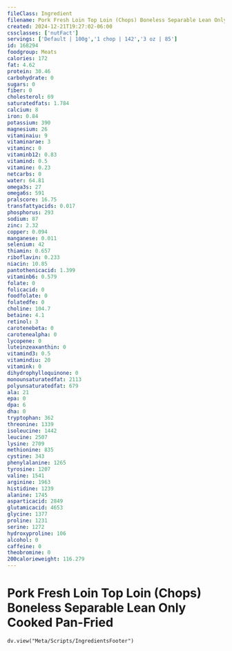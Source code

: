 ```yaml
---
fileClass: Ingredient
filename: Pork Fresh Loin Top Loin (Chops) Boneless Separable Lean Only Cooked Pan-Fried
created: 2024-12-21T19:27:02-06:00
cssclasses: ['nutFact']
servings: ['Default | 100g','1 chop | 142','3 oz | 85']
id: 168294
foodgroup: Meats
calories: 172
fat: 4.62
protein: 30.46
carbohydrate: 0
sugars: 0
fiber: 0
cholesterol: 69
saturatedfats: 1.784
calcium: 8
iron: 0.84
potassium: 390
magnesium: 26
vitaminaiu: 9
vitaminarae: 3
vitaminc: 0
vitaminb12: 0.83
vitamind: 0.5
vitamine: 0.23
netcarbs: 0
water: 64.81
omega3s: 27
omega6s: 591
pralscore: 16.75
transfattyacids: 0.017
phosphorus: 293
sodium: 87
zinc: 2.32
copper: 0.094
manganese: 0.011
selenium: 42
thiamin: 0.657
riboflavin: 0.233
niacin: 10.85
pantothenicacid: 1.399
vitaminb6: 0.579
folate: 0
folicacid: 0
foodfolate: 0
folatedfe: 0
choline: 104.7
betaine: 4.1
retinol: 3
carotenebeta: 0
carotenealpha: 0
lycopene: 0
luteinzeaxanthin: 0
vitamind3: 0.5
vitamindiu: 20
vitamink: 0
dihydrophylloquinone: 0
monounsaturatedfat: 2113
polyunsaturatedfat: 679
ala: 21
epa: 0
dpa: 6
dha: 0
tryptophan: 362
threonine: 1339
isoleucine: 1442
leucine: 2507
lysine: 2709
methionine: 835
cystine: 343
phenylalanine: 1265
tyrosine: 1207
valine: 1541
arginine: 1963
histidine: 1239
alanine: 1745
asparticacid: 2849
glutamicacid: 4653
glycine: 1377
proline: 1231
serine: 1272
hydroxyproline: 106
alcohol: 0
caffeine: 0
theobromine: 0
200calorieweight: 116.279
---
```


# Pork Fresh Loin Top Loin (Chops) Boneless Separable Lean Only Cooked Pan-Fried

```dataviewjs
dv.view("Meta/Scripts/IngredientsFooter")
```